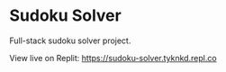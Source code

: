 # Sudoku Solver

Full-stack sudoku solver project.

View live on Replit: https://sudoku-solver.tyknkd.repl.co
